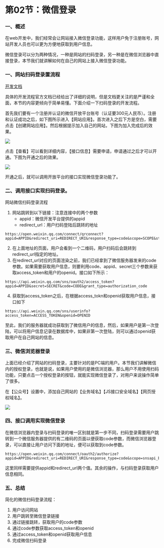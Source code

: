 # 第02节：微信登录

### 一、概述

在web开发中，我们经常会让网站接入微信登录功能，这样用户免于注册账号，网站开发人员也可以更为方便地获取到用户信息。

微信登录可以分为两种情况，一种是网站的扫码登录，另一种是在微信浏览器中直接登录，本节我们就讲解如何在自己的网站上接入微信登录功能。

### 一、网站扫码登录置流程

[开发文档](https://developers.weixin.qq.com/doc/oplatform/Website_App/WeChat_Login/Wechat_Login.html)

具体的开发流程官方文档已经给出了详细的说明，但是文档更关注的是严谨和全面，本节的内容更倾向于简单易懂。下面介绍一下扫码登录的开发流程。

首先我们要有一个注册并认证的微信开放平台账号（认证要300元人民币）。注册和认证成功之后，如下图所示进入【网站应用】。首次进入之后下方是空白，需要点击【创建网站应用】。然后根据提示加入自己的网站，下图为加入完成后的效果。

![](/images/1501_open01.png)

点击【查看】可以看到详细内容，【接口信息】需要申请，申请通过之后才可以开通。下图为开通之后的效果。

![](/images/1502_open02.png)

开通之后，就可以调用开放平台的接口实现微信登录功能了。

### 二、调用接口实现扫码登录。

网站微信扫码登录流程

1. 网站跳转到以下链接：注意连接中的两个参数
   * appid：微信开发平台提供的appid
   * redirect_url：用户扫码登陆后跳转的地址

``` 
https://open.weixin.qq.com/connect/qrconnect?appid=APPID&redirect_uri=REDIRECT_URI&response_type=code&scope=SCOPE&state=STATE#wechat_redirect
```

2.  在上面地址的页面，用户会看到一个二维码，用户扫码后会跳转到redirect_url指定的地址。
3.  在redirect_url对应的页面渲染之前，我们已经拿到了微信服务器发来的code参数。如果需要获取用户信息，则要利用code、appid、secret三个参数来获取access_token和用户的openid。接口如下所示：

```
https://api.weixin.qq.com/sns/oauth2/access_token?appid=APPID&secret=SECRET&code=CODE&grant_type=authorization_code
```

4. 获取到access_token之后，在根据access_tokn和openid获取用户信息，接口如下

```
https://api.weixin.qq.com/sns/userinfo?access_token=ACCESS_TOKEN&openid=OPENID
```

至此，我们的服务器就成功获取到了微信用户的信息，然后，如果用户是第一次登陆，可以将用户信息记录在数据库中，如果非第一次登陆，则可以通过openid获取用户在自己网站的信息。


### 三、微信浏览器登录

上面已经介绍了网站的扫码登录，主要针对的是PC端的用户。本节我们讲解微信内的授权登录，也就是说，如果用户使用的是微信浏览器，那么用户不用使用扫码功能，只要点击一个授权登录的按钮，就能实现微信登录了，对用户来说操作简单了很多。

在【公众号】设置中，添加自己网站的【业务域名】【JS接口安全域名】【网页授权域名】。

![](/images/1504_open04.png)

### 四、接口调用实现微信登录

在微信浏览器内登录与扫码登录的唯一区别就是第一步不同，扫码登录需要用户跳转到一个微信服务器提供的有二维码的页面以便获取code参数，而微信浏览器登录，可以直接让用户访问下面的地址，便可以获取到code参数。

``` 
https://open.weixin.qq.com/connect/oauth2/authorize?appid=APPID&redirect_uri=REDIRECT_URI&response_type=code&scope=snsapi_base&state=123#wechat_redirect
```

这里同样需要提供appid和redirect_url两个值。其余的操作，与扫码登录获取用户信息相同。



### 五、总结

简化的微信扫码登录流程：

1. 用户访问网站
2. 用户跳转至微信登录链接
3. 通过链接跳转，获取用户的code参数
4. 通过code参数获取access_token和openid
5. 通过access_token和openid获取用户信息
6. 完成微信扫码登录

